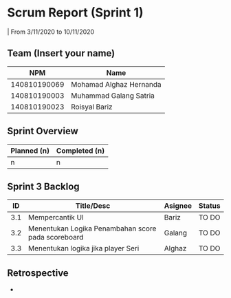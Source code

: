 # Scrum Report (Sprint 1)
| From 3/11/2020 to 10/11/2020

## Team (Insert your name)
| NPM           | Name                      |
| ------------- |---------------------------|              
| 140810190069  | Mohamad Alghaz Hernanda   |
| 140810190003  | Muhammad Galang Satria    |
| 140810190023  | Roisyal Bariz             |

## Sprint Overview
| Planned (n)   | Completed (n) |
| ------------- |-------------- |
| n             | n             |

## Sprint 3 Backlog

| ID  | Title/Desc | Asignee | Status |
| --- | ---------- | ------- | ------ |
| 3.1 | Mempercantik UI | Bariz | TO DO | 
| 3.2 | Menentukan Logika Penambahan score pada scoreboard | Galang | TO DO | 
| 3.3 | Menentukan logika jika player Seri | Alghaz | TO DO | 


## Retrospective 

-

